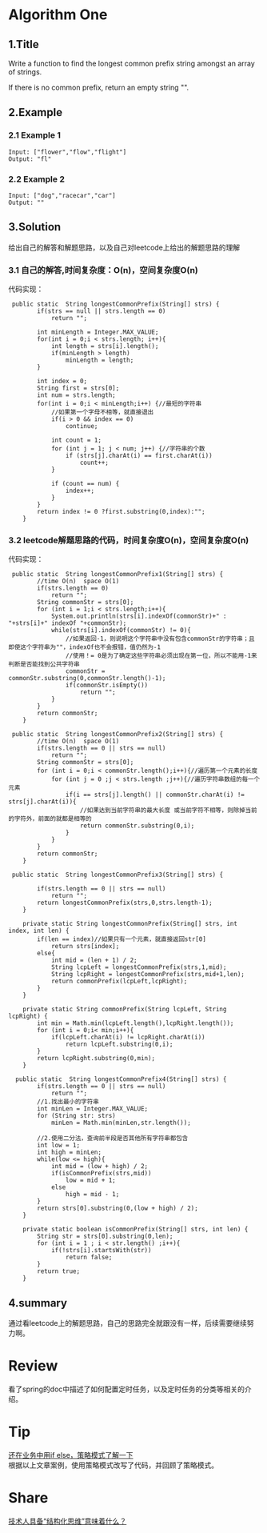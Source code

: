 # Algorithm One

## 1.Title  
Write a function to find the longest common prefix string amongst an array of strings.

If there is no common prefix, return an empty string "". 


## 2.Example  
### 2.1 Example 1
    Input: ["flower","flow","flight"]
    Output: "fl"

### 2.2 Example 2
    Input: ["dog","racecar","car"]
    Output: ""


## 3.Solution   

给出自己的解答和解题思路，以及自己对leetcode上给出的解题思路的理解

### 3.1 自己的解答,时间复杂度：O(n)，空间复杂度O(n)

代码实现：
```
 public static  String longestCommonPrefix(String[] strs) {
        if(strs == null || strs.length == 0)
            return "";

        int minLength = Integer.MAX_VALUE;
        for(int i = 0;i < strs.length; i++){
            int length = strs[i].length();
            if(minLength > length)
                minLength = length;
        }

        int index = 0;
        String first = strs[0];
        int num = strs.length;
        for(int i = 0;i < minLength;i++) {//最短的字符串
            //如果第一个字母不相等，就直接退出
            if(i > 0 && index == 0)
                continue;

            int count = 1;
            for (int j = 1; j < num; j++) {//字符串的个数
                if (strs[j].charAt(i) == first.charAt(i))
                    count++;
            }

            if (count == num) {
                index++;
            }
        }
        return index != 0 ?first.substring(0,index):"";
    }
```

### 3.2 leetcode解题思路的代码，时间复杂度O(n)，空间复杂度O(n)

代码实现：
    
```
 public static  String longestCommonPrefix1(String[] strs) {
        //time O(n)  space O(1)
        if(strs.length == 0)
            return "";
        String commonStr = strs[0];
        for (int i = 1;i < strs.length;i++){
            System.out.println(strs[i].indexOf(commonStr)+" : "+strs[i]+" indexOf "+commonStr);
            while(strs[i].indexOf(commonStr) != 0){
                //如果返回-1，则说明这个字符串中没有包含commonStr的字符串；且即使这个字符串为""，indexOf也不会报错，值仍然为-1
                //使用！= 0是为了确定这些字符串必须出现在第一位，所以不能用-1来判断是否能找到公共字符串
                commonStr = commonStr.substring(0,commonStr.length()-1);
                if(commonStr.isEmpty())
                    return "";
            }
        }
        return commonStr;
    }
```

```
 public static  String longestCommonPrefix2(String[] strs) {
        //time O(n)  space O(1)
        if(strs.length == 0 || strs == null)
            return "";
        String commonStr = strs[0];
        for (int i = 0;i < commonStr.length();i++){//遍历第一个元素的长度
            for (int j = 0 ;j < strs.length ;j++){//遍历字符串数组的每一个元素
                if(i == strs[j].length() || commonStr.charAt(i) != strs[j].charAt(i)){
                    //如果达到当前字符串的最大长度 或当前字符不相等，则除掉当前的字符外，前面的就都是相等的
                    return commonStr.substring(0,i);
                }
            }
        }
        return commonStr;
    }
```

```
 public static  String longestCommonPrefix3(String[] strs) {

        if(strs.length == 0 || strs == null)
            return "";
        return longestCommonPrefix(strs,0,strs.length-1);
    }

    private static String longestCommonPrefix(String[] strs, int index, int len) {
        if(len == index)//如果只有一个元素，就直接返回str[0]
            return strs[index];
        else{
            int mid = (len + 1) / 2;
            String lcpLeft = longestCommonPrefix(strs,1,mid);
            String lcpRight = longestCommonPrefix(strs,mid+1,len);
            return commonPrefix(lcpLeft,lcpRight);
        }
    }

    private static String commonPrefix(String lcpLeft, String lcpRight) {
        int min = Math.min(lcpLeft.length(),lcpRight.length());
        for (int i = 0;i< min;i++){
            if(lcpLeft.charAt(i) != lcpRight.charAt(i))
                return lcpLeft.substring(0,i);
        }
        return lcpRight.substring(0,min);
    }
```

```
  public static  String longestCommonPrefix4(String[] strs) {
        if(strs.length == 0 || strs == null)
            return "";
        //1.找出最小的字符串
        int minLen = Integer.MAX_VALUE;
        for (String str: strs)
            minLen = Math.min(minLen,str.length());

        //2.使用二分法，查询前半段是否其他所有字符串都包含
        int low = 1;
        int high = minLen;
        while(low <= high){
            int mid = (low + high) / 2;
            if(isCommonPrefix(strs,mid))
                low = mid + 1;
            else
                high = mid - 1;
        }
        return strs[0].substring(0,(low + high) / 2);
    }

    private static boolean isCommonPrefix(String[] strs, int len) {
        String str = strs[0].substring(0,len);
        for (int i = 1 ; i < str.length() ;i++){
            if(!strs[i].startsWith(str))
                return false;
        }
        return true;
    }
```
## 4.summary  
通过看leetcode上的解题思路，自己的思路完全就跟没有一样，后续需要继续努力啊。


# Review
看了spring的doc中描述了如何配置定时任务，以及定时任务的分类等相关的介绍。


# Tip
[还在业务中用if else，策略模式了解一下](https://mp.weixin.qq.com/s/qh5rT1eEpLtLntj827PPfw)  
根据以上文章案例，使用策略模式改写了代码，并回顾了策略模式。

# Share
[技术人具备“结构化思维”意味着什么？](https://mp.weixin.qq.com/s/LCR8s3b4WvqMdoAH1biFvw)
